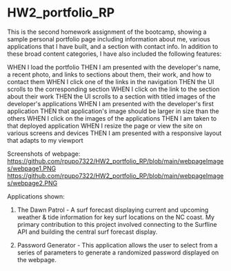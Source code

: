 # HW2_portfolio_RP

This is the second homework assignment of the bootcamp, showing a sample personal portfolio page including information about me, various applications that I have built, and a section with contact info. In addition to these broad content categories, I have also included the following features:

WHEN I load the portfolio
THEN I am presented with the developer's name, a recent photo, and links to sections about them, their work, and how to contact them
WHEN I click one of the links in the navigation
THEN the UI scrolls to the corresponding section
WHEN I click on the link to the section about their work
THEN the UI scrolls to a section with titled images of the developer's applications
WHEN I am presented with the developer's first application
THEN that application's image should be larger in size than the others
WHEN I click on the images of the applications
THEN I am taken to that deployed application
WHEN I resize the page or view the site on various screens and devices
THEN I am presented with a responsive layout that adapts to my viewport

Screenshots of webpage:
https://github.com/rpupo7322/HW2_portfolio_RP/blob/main/webpageImages/webpage1.PNG
https://github.com/rpupo7322/HW2_portfolio_RP/blob/main/webpageImages/webpage2.PNG

Applications shown:
1. The Dawn Patrol - A surf forecast displaying current and upcoming weather & tide information for key surf locations on the NC coast. My primary contribution to this project involved connecting to the Surfline API and building the central surf forecast display.

2. Password Generator - This application allows the user to select from a series of parameters to generate a randomized password displayed on the webpage. 